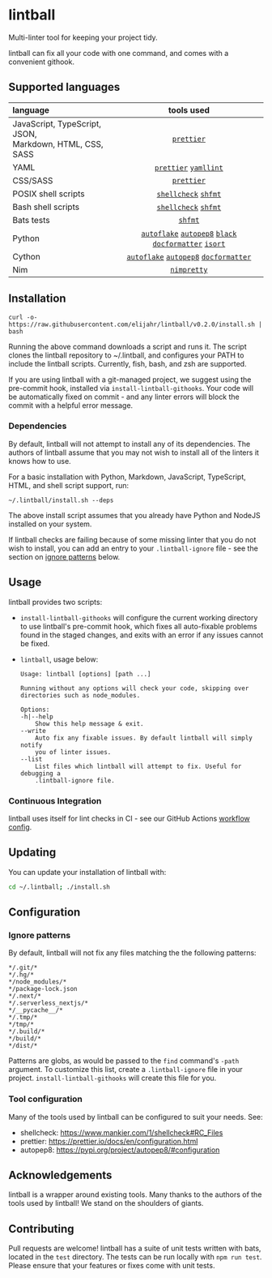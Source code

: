 # lintball

Multi-linter tool for keeping your project tidy.

lintball can fix all your code with one command, and comes with a convenient githook.

## Supported languages

| language                                                      |                                   tools used                                   |
| :------------------------------------------------------------ | :----------------------------------------------------------------------------: |
| JavaScript, TypeScript, JSON, <br/> Markdown, HTML, CSS, SASS |                                [`prettier`][1]                                 |
| YAML                                                          |                        [`prettier`][1] [`yamllint`][10]                        |
| CSS/SASS                                                      |                                [`prettier`][1]                                 |
| POSIX shell scripts                                           |                         [`shellcheck`][2] [`shfmt`][3]                         |
| Bash shell scripts                                            |                         [`shellcheck`][2] [`shfmt`][3]                         |
| Bats tests                                                    |                                  [`shfmt`][2]                                  |
| Python                                                        | [`autoflake`][4] [`autopep8`][5] [`black`][6] [`docformatter`][7] [`isort`][8] |
| Cython                                                        |              [`autoflake`][4] [`autopep8`][5] [`docformatter`][7]              |
| Nim                                                           |                                [`nimpretty`][9]                                |

[1]: https://prettier.io/
[2]: https://www.shellcheck.net/
[3]: https://github.com/mvdan/sh
[4]: https://pypi.org/project/autoflake/
[5]: https://pypi.org/project/autopep8/
[6]: https://github.com/psf/black
[7]: https://pypi.org/project/docformatter/
[8]: https://pypi.org/project/isort/
[9]: https://nim-lang.org/docs/tools.html
[10]: https://yamllint.readthedocs.io/en/stable/

## Installation

```shell
curl -o- https://raw.githubusercontent.com/elijahr/lintball/v0.2.0/install.sh | bash
```

Running the above command downloads a script and runs it. The script clones the lintball repository to ~/.lintball, and configures your PATH to include the lintball scripts. Currently, fish, bash, and zsh are supported.

If you are using lintball with a git-managed project, we suggest using the pre-commit hook, installed via `install-lintball-githooks`. Your code will be automatically fixed on commit - and any linter errors will block the commit with a helpful error message.

### Dependencies

By default, lintball will not attempt to install any of its dependencies. The authors of lintball assume that you may not wish to install all of the linters it knows how to use.

For a basic installation with Python, Markdown, JavaScript, TypeScript, HTML, and shell script support, run:

```shell
~/.lintball/install.sh --deps
```

The above install script assumes that you already have Python and NodeJS installed on your system.

If lintball checks are failing because of some missing linter that you do not wish to install, you can add an entry to your `.lintball-ignore` file - see the section on [ignore patterns](#ignore-patterns) below.

## Usage

lintball provides two scripts:

- `install-lintball-githooks` will configure the current working directory to use lintball's pre-commit hook, which fixes all auto-fixable problems found in the staged changes, and exits with an error if any issues cannot be fixed.
- `lintball`, usage below:

  ```
  Usage: lintball [options] [path ...]

  Running without any options will check your code, skipping over directories such as node_modules.

  Options:
  -h|--help
      Show this help message & exit.
  --write
      Auto fix any fixable issues. By default lintball will simply notify
      you of linter issues.
  --list
      List files which lintball will attempt to fix. Useful for debugging a
      .lintball-ignore file.
  ```

### Continuous Integration

lintball uses itself for lint checks in CI - see our GitHub Actions [workflow config](/elijahr/lintball/tree/devel/.github/workflows/workflow.yml).

## Updating

You can update your installation of lintball with:

```sh
cd ~/.lintball; ./install.sh
```

## Configuration

### Ignore patterns

By default, lintball will not fix any files matching the the following patterns:

```
*/.git/*
*/.hg/*
*/node_modules/*
*/package-lock.json
*/.next/*
*/.serverless_nextjs/*
*/__pycache__/*
*/.tmp/*
*/tmp/*
*/.build/*
*/build/*
*/dist/*
```

Patterns are globs, as would be passed to the `find` command's `-path` argument.
To customize this list, create a `.lintball-ignore` file in your project.
`install-lintball-githooks` will create this file for you.

### Tool configuration

Many of the tools used by lintball can be configured to suit your needs. See:

- shellcheck: https://www.mankier.com/1/shellcheck#RC_Files
- prettier: https://prettier.io/docs/en/configuration.html
- autopep8: https://pypi.org/project/autopep8/#configuration

## Acknowledgements

lintball is a wrapper around existing tools. Many thanks to the authors of the tools used by lintball! We stand on the shoulders of giants.

## Contributing

Pull requests are welcome! lintball has a suite of unit tests written with bats, located in the `test` directory. The tests can be run locally with `npm run test`. Please ensure that your features or fixes come with unit tests.
